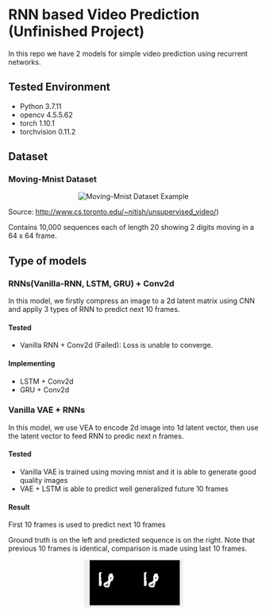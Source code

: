 # RNN based Video Prediction (Unfinished Project)

In this repo we have 2 models for simple video prediction using recurrent networks.

## Tested Environment

- Python 3.7.11
- opencv 4.5.5.62
- torch 1.10.1
- torchvision 0.11.2

## Dataset
### Moving-Mnist Dataset
<p align="center">
    <img width="200" src="http://www.cs.toronto.edu/~nitish/unsupervised_video/images/000001.gif" alt="Moving-Mnist Dataset Example">
</p>

Source: http://www.cs.toronto.edu/~nitish/unsupervised_video/)

Contains 10,000 sequences each of length 20 showing 2 digits moving in a 64 x 64 frame.

## Type of models

### RNNs(Vanilla-RNN, LSTM, GRU) + Conv2d

In this model, we firstly compress an image to a 2d latent matrix using CNN and appliy 3 types of RNN to predict next 10 frames.

#### Tested

- Vanilla RNN + Conv2d (Failed): Loss is unable to converge.

#### Implementing

- LSTM + Conv2d
- GRU + Conv2d

### Vanilla VAE + RNNs

In this model, we use VEA to encode 2d image into 1d latent vector, then use the latent vector to feed RNN to predic next n frames.

#### Tested

- Vanilla VAE is trained using moving mnist and it is able to generate good quality images
- VAE + LSTM is able to predict well generalized future 10 frames

#### Result

First 10 frames is used to predict next 10 frames

Ground truth is on the left and predicted sequence is on the right. Note that previous 10 frames is identical, comparison is made using last 10 frames.

<p align="center">
    <img width="200" src="https://github.com/Eliyas0007/RNNbasedVideoPrediction/blob/main/images/movingmnistprediction.gif" alt="Moving-Mnist Dataset Example"> 
</p>

